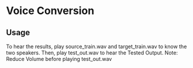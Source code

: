 # Voice Conversion

## Usage
To hear the results, play source_train.wav and target_train.wav to know the two speakers. Then, play test_out.wav to hear the Tested Output.
Note: Reduce Volume before playing test_out.wav
